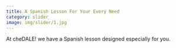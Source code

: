 ```yaml
---
title: A Spanish Lesson For Your Every Need
category: slider
image: img/slider/1.jpg
---
```


At cheDALE! we have a Spanish lesson designed especially for you.